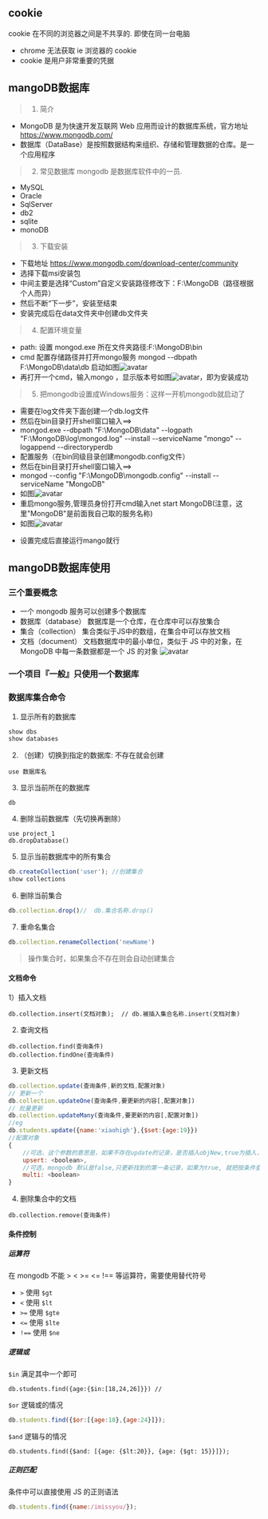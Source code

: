 ## cookie
cookie 在不同的浏览器之间是不共享的. 即使在同一台电脑
* chrome 无法获取 ie 浏览器的 cookie
* cookie 是用户非常重要的凭据

## mangoDB数据库
> 1. 简介
* MongoDB 是为快速开发互联网 Web 应用而设计的数据库系统，官方地址 <https://www.mongodb.com/>
* 数据库（DataBase）是按照数据结构来组织、存储和管理数据的仓库。是一个应用程序
> 2. 常见数据库
mongodb 是数据库软件中的一员.
* MySQL
* Oracle
* SqlServer
* db2
* sqlite
* monoDB
> 3. 下载安装
* 下载地址 <https://www.mongodb.com/download-center/community>
* 选择下载msi安装包
* 中间主要是选择“Custom”自定义安装路径修改下：F:\MongoDB（路径根据个人而异）
* 然后不断“下一步”，安装至结束
* 安装完成后在data文件夹中创建db文件夹
> 4. 配置环境变量
* path: 设置 mongod.exe 所在文件夹路径:F:\MongoDB\bin
* cmd 配置存储路径并打开mongo服务
    mongod --dbpath F:\MongoDB\data\db
    启动如图![avatar](./img/mongod服务器启动.jpg)
* 再打开一个cmd，输入mongo ，显示版本号如图![avatar](./img/mongo客户端运行.jpg)，即为安装成功
> 5. 把mongodb设置成Windows服务：这样一开机mongodb就启动了
* 需要在log文件夹下面创建一个db.log文件
* 然后在bin目录打开shell窗口输入==> 
*  mongod.exe --dbpath "F:\MongoDB\data" --logpath "F:\MongoDB\log\mongod.log" --install --serviceName "mongo" --logappend --directoryperdb 
* 配置服务（在bin同级目录创建mongodb.config文件）
* 然后在bin目录打开shell窗口输入==> 
*  mongod --config "F:\MongoDB\mongodb.config" --install --serviceName "MongoDB"  
*  如图![avatar](./img/配置服务.jpg)
*  重启mongo服务,管理员身份打开cmd输入net start MongoDB(注意，这里"MongoDB"是前面我自己取的服务名称)
* 如图![avatar](./img/启动服务.jpg)

- 设置完成后直接运行mango就行

## mangoDB数据库使用

### 三个重要概念

* 一个 mongodb 服务可以创建多个数据库
* 数据库（database） 数据库是一个仓库，在仓库中可以存放集合
* 集合（collection）    集合类似于JS中的数组，在集合中可以存放文档
* 文档（document）  文档数据库中的最小单位，类似于 JS 中的对象，在 MongoDB 中每一条数据都是一个 JS 的对象
![avatar](img/mangodb.jpg)

### 一个项目『一般』只使用一个数据库

### 数据库集合命令
1) 显示所有的数据库

```sh
show dbs
show databases
```

2) （创建）切换到指定的数据库: 不存在就会创建

```
use 数据库名
```

3) 显示当前所在的数据库

```
db
```

4)   删除当前数据库（先切换再删除）

```
use project_1
db.dropDatabase()
```

5)  显示当前数据库中的所有集合

```js
db.createCollection('user'); //创建集合
show collections
```

6)  删除当前集合

```js
db.collection.drop()//  db.集合名称.drop()
```

7)  重命名集合

```js
db.collection.renameCollection('newName')
```

> 操作集合时，如果集合不存在则会自动创建集合

#### 文档命令
1）插入文档

```
db.collection.insert(文档对象);  // db.被插入集合名称.insert(文档对象)
```

2)  查询文档

```
db.collection.find(查询条件)	
db.collection.findOne(查询条件)
```

3)  更新文档

```js
db.collection.update(查询条件,新的文档,配置对象)   
// 更新一个
db.collection.updateOne(查询条件,要更新的内容[,配置对象]) 
// 批量更新
db.collection.updateMany(查询条件,要更新的内容[,配置对象])
//eg
db.students.update({name:'xiaohigh'},{$set:{age:19}})
//配置对象
{
    //可选，这个参数的意思是，如果不存在update的记录，是否插入objNew,true为插入，默认是false，不插入
    upsert: <boolean>,   
    //可选，mongodb 默认是false,只更新找到的第一条记录，如果为true, 就把按条件查出来多条记录全部更新
    multi: <boolean>
}

```

4)  删除集合中的文档

```
db.collection.remove(查询条件)
```

#### 条件控制

##### 运算符

在 mongodb 不能 > < >=  <= !== 等运算符，需要使用替代符号

* `>`   使用 `$gt`   
* `<`   使用 `$lt`
* `>=`   使用 `$gte`
* `<=`   使用 `$lte`
* `!==`   使用 `$ne`

##### 逻辑或

`$in` 满足其中一个即可 

```
db.students.find({age:{$in:[18,24,26]}}) //   
```

`$or` 逻辑或的情况

```js
db.students.find({$or:[{age:18},{age:24}]});
```

`$and` 逻辑与的情况

```
db.students.find({$and: [{age: {$lt:20}}, {age: {$gt: 15}}]});
```

##### 正则匹配

条件中可以直接使用 JS 的正则语法

```js
db.students.find({name:/imissyou/});
```

